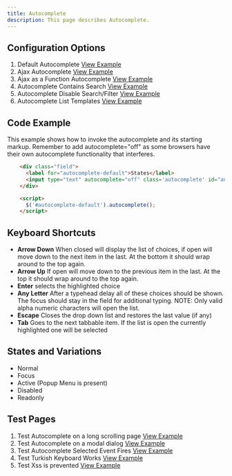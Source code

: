 ```yaml
---
title: Autocomplete  
description: This page describes Autocomplete.
---
```


## Configuration Options

1. Default Autocomplete [View Example]( ../components/autocomplete/example-index)
2. Ajax Autocomplete [View Example]( ../components/autocomplete/example-ajax)
3. Ajax as a Function Autocomplete  [View Example]( ../components/autocomplete/example-ajax-as-function)
4. Autocomplete Contains Search [View Example]( ../components/autocomplete/example-contains)
5. Autocomplete Disable Search/Filter [View Example]( ../components/autocomplete/example-no-filtering)
6. Autocomplete List Templates [View Example]( ../components/autocomplete/example-templates)

## Code Example

This example shows how to invoke the autocomplete and its starting markup. Remember to add autocomplete="off" as some browsers have their own autocomplete functionality that interferes.

```html
    <div class="field">
      <label for="autocomplete-default">States</label>
      <input type="text" autocomplete="off" class='autocomplete' id="autocomplete-default">
    </div>

    <script>
      $('#autocomplete-default').autocomplete();
    </script>
```

## Keyboard Shortcuts

- **Arrow Down** When closed will display the list of choices, if open will move down to the next item in the last. At the bottom it should wrap around to the top again.
- **Arrow Up** If open will move down to the previous item in the last. At the top it should wrap around to the top again.
- **Enter** selects the highlighted choice
- **Any Letter** After a typehead delay all of these choices should be shown. The focus should stay in the field for additional typing. NOTE: Only valid alpha numeric characters will open the list.
- **Escape** Closes the drop down list and restores the last value (if any)
- **Tab** Goes to the next tabbable item. If the list is open the currently highlighted one will be selected

## States and Variations

- Normal
- Focus
- Active (Popup Menu is present)
- Disabled
- Readonly

## Test Pages

1. Test Autocomplete on a long scrolling page [View Example]( ../components/autocomplete/test-longpage-modal)
2. Test Autocomplete on a modal dialog [View Example]( ../components/autocomplete/test-modal-autocomplete)
3. Test Autocomplete Selected Event Fires  [View Example]( ../components/autocomplete/test-selected-event)
4. Test Turkish Keyboard Works [View Example]( ../components/autocomplete/test-turkish-filters)
5. Test Xss is prevented [View Example]( ../components/autocomplete/test-xss-security)
